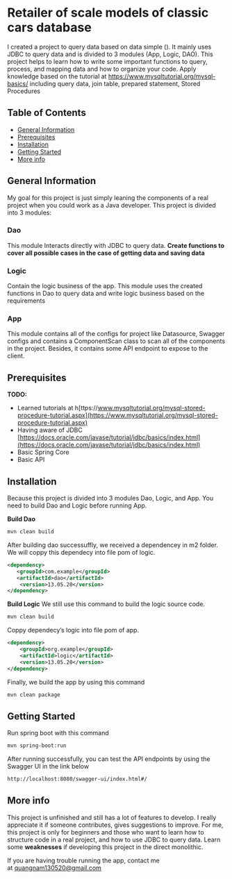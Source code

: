 # Retailer of scale models of classic cars database
I created a project to query data based on data simple (). It mainly uses JDBC to query data and is divided to 3 modules (App, Logic, DAO). This project helps to learn how to write some important functions to query, process, and mapping data and how to organize your code. Apply  knowledge based on the tutorial at  https://www.mysqltutorial.org/mysql-basics/ including query data, join table, prepared statement, Stored Procedures

## Table of Contents
* [General Information](#general-information)
* [Prerequisites](#prerequisites)
* [Installation](#installation)
* [Getting Started](#getting-started)
* [More info](#more-info)

## General Information
My goal for this project is just simply leaning the components of a real project when you could work as a Java developer. This project is divided into 3 modules:

### **Dao**

This module Interacts directly with JDBC to query data. **Create functions to cover all possible cases in the case of getting data and saving data**

### **Logic**

Contain the logic business of the app. This module uses the created functions in Dao to query data and write logic business based on the requirements

### **App**

This module contains all of the configs for project like Datasource, Swagger configs and contains a ComponentScan class to scan all of the components in the project. Besides, it contains some API endpoint to expose to the client.








## Prerequisites
**TODO:**
- Learned tutorials at h[ttps://www.mysqltutorial.org/mysql-stored-procedure-tutorial.aspx](https://www.mysqltutorial.org/mysql-stored-procedure-tutorial.aspx)
- Having aware of JDBC [https://docs.oracle.com/javase/tutorial/jdbc/basics/index.html](https://docs.oracle.com/javase/tutorial/jdbc/basics/index.html)
- Basic Spring Core
- Basic API


## Installation
Because this project is divided into 3 modules Dao, Logic, and App. You need to build Dao and Logic before running App.

**Build Dao**
```xml
mvn clean build
```
After building dao successuffly, we received a dependencey in m2 folder. We will coppy this dependecy into file pom of logic.
```xml
<dependency>
   <groupId>com.example</groupId>
   <artifactId>dao</artifactId>
    <version>13.05.20</version>
</dependency>
```
**Build Logic**
We still use this command to build the logic source code.

```xml
mvn clean build
```
Coppy dependecy’s logic into file pom of app.
```xml
<dependency>
    <groupId>org.example</groupId>
    <artifactId>logic</artifactId>
    <version>13.05.20</version>
</dependency>
```
Finally, we build the app by using this command
```xml
mvn clean package
```

## Getting Started

Run spring boot with this command
```xml
mvn spring-boot:run
```
After running successfully, you can test the API endpoints by using the Swagger UI in the link below
```xml
http://localhost:8080/swagger-ui/index.html#/
```

## More info
This project is unfinished and still has a lot of features to develop. I really appreciate it if someone contributes, gives suggestions to improve. For me,  this project is only for beginners and those who want to learn how to structure code in a real project, and how to use JDBC to query data. Learn some **weaknesses** if developing this project in the direct monolithic.

If you are having trouble running the app, contact me at [quangnam130520@gmail.com](mailto:quangnam130520@gmail.com)
